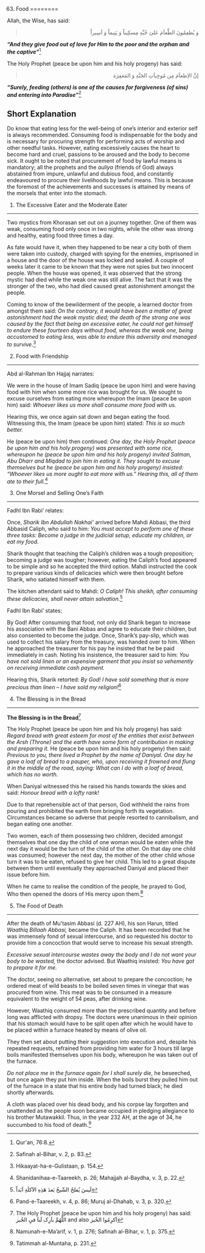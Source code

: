 63. Food
========

Allah, the Wise, has said:

<blockquote dir="rtl">
  <p>
وَ يُطعِمُونَ الطَّعاَمَ عَلیَ حُبِّهِ مِسکِيناً وَ يَتِيماً وَ
اَسِيراً
  </p>
</blockquote>

***“And they give food out of love for Him to the poor and the orphan
and the captive”***[^1]

The Holy Prophet (peace be upon him and his holy progeny) has said:

<blockquote dir="rtl">
  <p>
إنَّ الاِطعاَمَ مِن مُوجِباَتِ الجَنَّةِ وَ المَغفِرَة
  </p>
</blockquote>

***“Surely, feeding (others) is one of the causes for forgiveness (of
sins) and entering into Paradise”***[^2]

Short Explanation
-----------------

Do know that eating less for the well-being of one’s interior and
exterior self is always recommended. Consuming food is indispensable for
the body and is necessary for procuring strength for performing acts of
worship and other needful tasks. However, eating excessively causes the
heart to become hard and cruel, passions to be aroused and the body to
become sick. It ought to be noted that procurement of food by lawful
means is mandatory; all the prophets and the *auliya* (friends of God)
always abstained from impure, unlawful and dubious food, and constantly
endeavoured to procure their livelihoods by lawful means. This is
because the foremost of the achievements and successes is attained by
means of the morsels that enter into the stomach.

1) The Excessive Eater and the Moderate Eater
---------------------------------------------

Two mystics from Khorasan set out on a journey together. One of them was
weak, consuming food only once in two nights, while the other was strong
and healthy, eating food three times a day.

As fate would have it, when they happened to be near a city both of them
were taken into custody, charged with spying for the enemies, imprisoned
in a house and the door of the house was locked and sealed. A couple of
weeks later it came to be known that they were not spies but two
innocent people. When the house was opened, it was observed that the
strong mystic had died while the weak one was still alive. The fact that
it was the stronger of the two, who had died caused great astonishment
amongst the people.

Coming to know of the bewilderment of the people, a learned doctor from
amongst them said: *On the contrary, it would have been a matter of
great astonishment had the weak mystic died; the death of the strong one
was caused by the fact that being an excessive eater, he could not get
himself to endure these fourteen days without food, whereas the weak
one, being accustomed to eating less, was able to endure this adversity
and managed to survive.*[^3]

2) Food with Friendship
-----------------------

Abd al-Rahman Ibn Hajjaj narrates:

We were in the house of Imam Sadiq (peace be upon him) and were having
food with him when some more rice was brought for us. We sought to
excuse ourselves from eating more whereupon the Imam (peace be upon him)
said: *Whoever likes us more shall consume more food with us.*

Hearing this, we once again sat down and began eating the food.
Witnessing this, the Imam (peace be upon him) stated: *This is so much
better.*

He (peace be upon him) then continued: *One day, the Holy Prophet (peace
be upon him and his holy progeny) was presented with some rice,
whereupon he (peace be upon him and his holy progeny) invited Salman,
Abu Dharr and Miqdad to join him in eating it. They sought to excuse
themselves but he (peace be upon him and his holy progeny) insisted:
“Whoever likes us more ought to eat more with us.” Hearing this, all of
them ate to their full.*[^4]

3) One Morsel and Selling One’s Faith
-------------------------------------

Fadhl Ibn Rabi’ relates:

Once, *Sharik Ibn Abdullah Nakhai’* arrived before Mahdi Abbasi, the
third Abbasid Caliph, who said to him: *You must accept to perform one
of these three tasks: Become a judge in the judicial setup, educate my
children, or eat my food.*

Sharik thought that teaching the Caliph’s children was a tough
proposition; becoming a judge was tougher; however, eating the Caliph’s
food appeared to be simple and so he accepted the third option. Mahdi
instructed the cook to prepare various kinds of delicacies which were
then brought before Sharik, who satiated himself with them.

The kitchen attendant said to Mahdi: *O Caliph! This sheikh, after
consuming these delicacies, shall never attain salvation.*[^5]

Fadhl Ibn Rabi’ states:

By God! After consuming that food, not only did Sharik began to increase
his association with the Bani Abbas and agree to educate their children,
but also consented to become the judge. Once, Sharik’s pay-slip, which
was used to collect his salary from the treasury, was handed over to
him. When he approached the treasurer for his pay he insisted that he be
paid immediately in cash. Noting his insistence, the treasurer said to
him: *You have not sold linen or an expensive garment that you insist so
vehemently on receiving immediate cash payment.*

Hearing this, Sharik retorted: *By God! I have sold something that is
more precious than linen – I have sold my religion!*[^6]

4) The Blessing is in the Bread
-------------------------------

**The Blessing is in the Bread**[^7]

The Holy Prophet (peace be upon him and his holy progeny) has said:
*Regard bread with great esteem for most of the entities that exist
between the Arsh (Throne) and the earth have some form of contribution
in making and preparing it.* He (peace be upon him and his holy progeny)
then said: *Previous to you, there lived a Prophet by the name of
Daniyal. One day he gave a loaf of bread to a pauper, who, upon
receiving it frowned and flung it in the middle of the road, saying:
What can I do with a loaf of bread, which has no worth.*

When Daniyal witnessed this he raised his hands towards the skies and
said: *Honour bread with a lofty rank!*

Due to that reprehensible act of that person, God withheld the rains
from pouring and prohibited the earth from bringing forth its
vegetation. Circumstances became so adverse that people resorted to
cannibalism, and began eating one another.

Two women, each of them possessing two children, decided amongst
themselves that one day the child of one woman would be eaten while the
next day it would be the turn of the child of the other. On that day one
child was consumed; however the next day, the mother of the other child
whose turn it was to be eaten, refused to give her child. This led to a
great dispute between them until eventually they approached Daniyal and
placed their issue before him.

When he came to realise the condition of the people, he prayed to God,
Who then opened the doors of His mercy upon them.[^8]

5) The Food of Death
--------------------

After the death of Mu’tasim Abbasi (d. 227 AH), his son Harun, titled
*Waathiq Billaah Abbasi,* became the Caliph. It has been recorded that
he was immensely fond of sexual intercourse, and so requested his doctor
to provide him a concoction that would serve to increase his sexual
strength.

*Excessive sexual intercourse wastes away the body and I do not want
your body to be wasted,* the doctor advised. But Waathiq insisted: *You
have got to prepare it for me.*

The doctor, seeing no alternative, set about to prepare the concoction;
he ordered meat of wild beasts to be boiled seven times in vinegar that
was procured from wine. This meat was to be consumed in a measure
equivalent to the weight of 54 peas, after drinking wine.

However, Waathiq consumed more than the prescribed quantity and before
long was afflicted with dropsy. The doctors were unanimous in their
opinion that his stomach would have to be split open after which he
would have to be placed within a furnace heated by means of olive oil.

They then set about putting their suggestion into execution and, despite
his repeated requests, refrained from providing him water for 3 hours
till large boils manifested themselves upon his body, whereupon he was
taken out of the furnace.

*Do not place me in the furnace again for I shall surely die,* he
beseeched, but once again they put him inside. When the boils burst they
pulled him out of the furnace in a state that his entire body had turned
black; he died shortly afterwards.

A cloth was placed over his dead body, and his corpse lay forgotten and
unattended as the people soon became occupied in pledging allegiance to
his brother Mutawakkil. Thus, in the year 232 AH, at the age of 34, he
succumbed to his food of death.[^9]

[^1]: Qur'an, 76:8.

[^2]: Safinah al-Bihar, v. 2, p. 83.

[^3]: Hikaayat-ha-e-Gulistaan, p. 154.

[^4]: Shanidanihaa-e-Taareekh, p. 26; Mahajjah al-Baydha, v. 3, p. 22.

[^5]: لَيسَ يُفلحُ الشّيخُ بَعدَ هَذِهِ الاَکلَةِ اَبَداً

[^6]: Pand-e-Taareekh, v. 4, p. 86; Muruj al-Dhahab, v. 3, p. 320.

[^7]: The Holy Prophet (peace be upon him and his holy progeny) has
said: اللَّهُمَّ باَرِک لَناَ فيِ الخُبز and also اَکرِمُوا الخُبز

[^8]: Namunah-e-Ma’arif, v. 1, p. 276; Safinah al-Bihar, v. 1, p. 375.

[^9]: Tatimmah al-Muntaha, p. 231.


